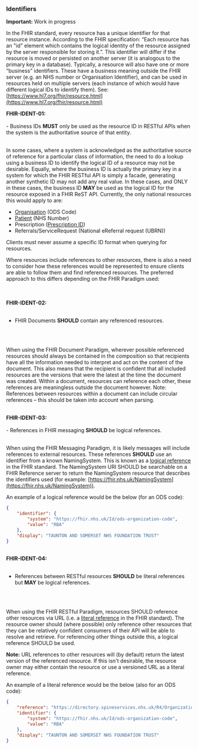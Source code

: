 ### Identifiers

 <div markdown="span" class="alert alert-warning" role="alert">
 <i class="fas fa-exclamation-triangle"></i><b> Important:</b> Work in progress</div>

In the FHIR standard, every resource has a unique identifier for that resource instance. According to the FHIR specification: “Each resource has an "id" element which contains the logical identity of the resource assigned by the server responsible for storing it.”. This identifier will differ if the resource is moved or persisted on another server (it is analogous to the primary key in a database). Typically, a resource will also have one or more “business” identifiers. These have a business meaning outside the FHIR server (e.g. an NHS number or Organisation Identifier), and can be used in resources held on multiple servers (each instance of which would have different logical IDs to identify them). See: [https://www.hl7.org/fhir/resource.html](https://www.hl7.org/fhir/resource.html)

<div markdown="span" class="alert alert-warning" role="alert">
<i class="fas fa-exclamation-triangle"></i><b> FHIR-IDENT-01:</b>
<br/><br/>
- Business IDs <b>MUST</b> only be used as the resource ID in RESTful APIs when the system is the authoritative source of that entity.

<br/>
<br/>

In some cases, where a system is acknowledged as the authoritative source of reference for a particular class of information, the need to do a lookup using a business ID to identify the logical ID of a resource may not be desirable. Equally, where the business ID is actually the primary key in a system for which the FHIR RESTful API is simply a facade, generating another synthetic ID may not add any real value. In these cases, and ONLY in these cases, the business ID <b>MAY</b> be used as the logical ID for the resource exposed in a FHIR ReST API.
Currently, the only national resources this would apply to are:

- [Organisation](https://simplifier.net/guide/NHSDigital/NHSDigital-Organization#identifier) (ODS Code)
- [Patient](https://simplifier.net/guide/NHSDigital/NHSDigital-Patient#identifier) (NHS Number)
- Prescription ([Prescription ID](https://simplifier.net/guide/digitalmedicines/NHSDigital-MedicationRequest#identifier))
- Referrals/ServiceRequest (National eReferral request (UBRN))

Clients must never assume a specific ID format when querying for resources.

Where resources include references to other resources, there is also a need to consider how these references would be represented to ensure clients are able to follow them and find referenced resources. The preferred approach to this differs depending on the FHIR Paradigm used:
</div>

<br/>
<br/>

<div markdown="span" class="alert alert-warning" role="alert">
<i class="fas fa-exclamation-triangle"></i><b> FHIR-IDENT-02:</b>

<br/>
<br/>

- FHIR Documents <b>SHOULD</b> contain any referenced resources.

<br/>
<br/>

When using the FHIR Document Paradigm, wherever possible referenced resources should always be contained in the composition so that recipients have all the information needed to interpret and act on the content of the document. This also means that the recipient is confident that all included resources are the versions that were the latest at the time the document was created. Within a document, resources can reference each other, these references are meaningless outside the document however. Note: References between resources within a document can include circular references – this should be taken into account when parsing.
</div>
<br/>
<div markdown="span" class="alert alert-warning" role="alert">
<i class="fas fa-exclamation-triangle"></i><b> FHIR-IDENT-03:</b>
<br/>
<br/>
- References in FHIR messaging <b>SHOULD</b> be logical references.

<br/>
<br/>

When using the FHIR Messaging Paradigm, it is likely messages will include references to external resources. These references <b>SHOULD</b> use an identifier from a known NamingSystem. This is known as a [logical reference](https://www.hl7.org/fhir/references.html#logical) in the FHIR standard. The NamingSystem URI SHOULD be searchable on a FHIR Reference server to return the NamingSystem resource that describes the identifiers used (for example: [https://fhir.nhs.uk/NamingSystem](https://fhir.nhs.uk/NamingSystem)).


An example of a logical reference would be the below (for an ODS code):

```json
{
    "identifier": {
        "system": "https://fhir.nhs.uk/Id/ods-organization-code",
        "value": "RBA"
    },
    "display": "TAUNTON AND SOMERSET NHS FOUNDATION TRUST"
}
```
</div>
<br/>
<div markdown="span" class="alert alert-warning" role="alert">
<i class="fas fa-exclamation-triangle"></i><b> FHIR-IDENT-04:</b>

<br/>
<br/>

- References between RESTful resources <b>SHOULD</b> be literal references but <b>MAY</b> be logical references.

<br/>
<br/>

When using the FHIR RESTful Paradigm, resources SHOULD reference other resources via URL (i.e. a [literal reference](https://www.hl7.org/fhir/references.html#literal) in the FHIR standard). The resource owner should (where possible) only reference other resources that they can be relatively confident consumers of their API will be able to resolve and retrieve. For referencing other things outside this, a logical reference SHOULD be used.

<b>Note:</b> URL references to other resources will (by default) return the latest version of the referenced resource. If this isn't desirable, the resource owner may either contain the resource or use a versioned URL as a literal reference.

An example of a literal reference would be the below (also for an ODS code):

```json
{
    "reference": "https://directory.spineservices.nhs.uk/R4/Organization/RBA",
    "identifier": {
        "system": "https://fhir.nhs.uk/Id/ods-organization-code",
        "value": "RBA"
    },
    "display": "TAUNTON AND SOMERSET NHS FOUNDATION TRUST"
}
```
</div>